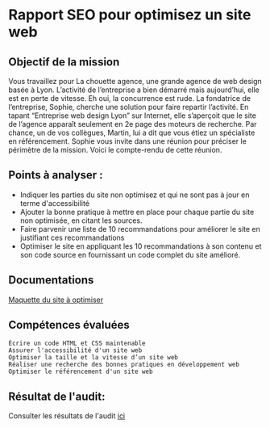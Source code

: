 # Rapport SEO pour optimisez un site web


## Objectif de la mission


Vous travaillez pour La chouette agence, une grande agence de web design basée à Lyon. L’activité de l’entreprise a bien démarré mais aujourd’hui, elle est en perte de vitesse. Eh oui, la concurrence est rude. La fondatrice de l’entreprise, Sophie, cherche une solution pour faire repartir l’activité. En tapant “Entreprise web design Lyon” sur Internet, elle s’aperçoit que le site de l’agence apparaît seulement en 2e page des moteurs de recherche. Par chance, un de vos collègues, Martin, lui a dit que vous étiez un spécialiste en référencement. Sophie vous invite dans une réunion pour préciser le périmètre de la mission. Voici le compte-rendu de cette réunion.


## Points à analyser :  
* Indiquer les parties du site non optimisez et qui ne sont pas à jour en terme d'accessibilité
* Ajouter la bonne pratique à mettre en place pour chaque partie du site non optimisée, en citant les sources.
* Faire parvenir une liste de 10 recommandations pour améliorer le site en justifiant ces recommandations 
* Optimiser le site en appliquant les 10 recommandations à son contenu et son code source en fournissant un code complet du site amélioré.


## Documentations  
[Maquette du site à optimiser](https://github.com/Guillaume-S92/Project_4/tree/main/La_Panthere/La_Panthere_code)

## Compétences évaluées

    Écrire un code HTML et CSS maintenable
    Assurer l'accessibilité d'un site web
    Optimiser la taille et la vitesse d’un site web
    Réaliser une recherche des bonnes pratiques en développement web
    Optimiser le référencement d'un site web

## Résultat de l'audit:

Consulter les résultats de l'audit [ici](https://github.com/Guillaume-S92/Project_4/tree/main/La_Panthere/Rapport_SEO)

